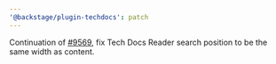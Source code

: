 ```yaml
---
'@backstage/plugin-techdocs': patch
---
```


Continuation of [#9569](https://github.com/backstage/backstage/pull/9569), fix Tech Docs Reader search position to be the same width as content.
